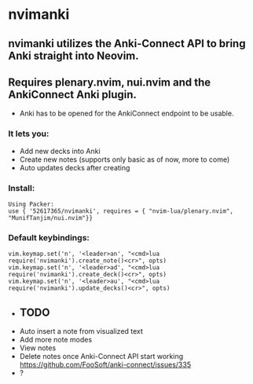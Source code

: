 # nvimanki
## nvimanki utilizes the Anki-Connect API to bring Anki straight into Neovim.
## Requires plenary.nvim, nui.nvim and the AnkiConnect Anki plugin.
- Anki has to be opened for the AnkiConnect endpoint to be usable.
### It lets you:
* Add new decks into Anki
* Create new notes (supports only basic as of now, more to come)
* Auto updates decks after creating

### Install:
```
Using Packer:
use { '52617365/nvimanki', requires = { "nvim-lua/plenary.nvim", "MunifTanjim/nui.nvim"}}
```


### Default keybindings:
```
vim.keymap.set('n', '<leader>an', "<cmd>lua require('nvimanki').create_note()<cr>", opts)
vim.keymap.set('n', '<leader>ad', "<cmd>lua require('nvimanki').create_deck()<cr>", opts)
vim.keymap.set('n', '<leader>au', "<cmd>lua require('nvimanki').update_decks()<cr>", opts)
```


- ## TODO
- Auto insert a note from visualized text
- Add more note modes
- View notes
- Delete notes once Anki-Connect API start working https://github.com/FooSoft/anki-connect/issues/335
- ?
